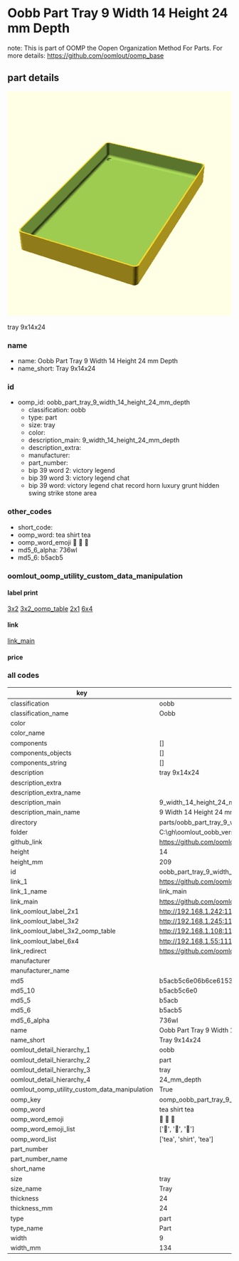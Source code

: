 # Oobb Part Tray 9 Width 14 Height 24 mm Depth  

note: This is part of OOMP the Oopen Organization Method For Parts. For more details: https://github.com/oomlout/oomp_base

##  part details
  

[![](3dpr.png)](3dpr.png)

tray 9x14x24



### name
* name: Oobb Part Tray 9 Width 14 Height 24 mm Depth
* name_short: Tray 9x14x24 
### id
* oomp_id: oobb_part_tray_9_width_14_height_24_mm_depth
  * classification: oobb
  * type: part
  * size: tray
  * color: 
  * description_main: 9_width_14_height_24_mm_depth
  * description_extra: 
  * manufacturer: 
  * part_number: 
  * bip 39 word 2: victory legend
  * bip 39 word 3: victory legend chat
  * bip 39 word: victory legend chat record horn luxury grunt hidden swing strike stone area

### other_codes
* short_code: 
* oomp_word: tea shirt tea
* oomp_word_emoji :tea: :shirt: :tea:
* md5_6_alpha: 736wl
* md5_6: b5acb5






### oomlout_oomp_utility_custom_data_manipulation
#### label print
[3x2](http://192.168.1.245:1112/?label=oomp%20736wl)
[3x2_oomp_table](http://192.168.1.108:1112/?label=oomp%20736wl)
[2x1](http://192.168.1.242:1112/?label=oomp%20736wl)
[6x4](http://192.168.1.55:1112/?label=oomp%20736wl)    

#### link

[link_main](https://github.com/oomlout/oomlout_oobb_version_4_generated_parts/tree/main/navigation_oomp/oobb/part/tray/9_width_14_height_24_mm_depth/part)                              

#### price







### all codes 
| key | value |  
| --- | --- |  
| classification | oobb |  
| classification_name | Oobb |  
| color |  |  
| color_name |  |  
| components | [] |  
| components_objects | [] |  
| components_string | [] |  
| description | tray 9x14x24 |  
| description_extra |  |  
| description_extra_name |  |  
| description_main | 9_width_14_height_24_mm_depth |  
| description_main_name | 9 Width 14 Height 24 mm Depth |  
| directory | parts/oobb_part_tray_9_width_14_height_24_mm_depth |  
| folder | C:\gh\oomlout_oobb_version_4_generated_parts\parts\oobb_part_tray_9_width_14_height_24_mm_depth |  
| github_link | https://github.com/oomlout/oomlout_oomp_part_src/tree/main/parts/oobb_part_tray_9_width_14_height_24_mm_depth |  
| height | 14 |  
| height_mm | 209 |  
| id | oobb_part_tray_9_width_14_height_24_mm_depth |  
| link_1 | https://github.com/oomlout/oomlout_oobb_version_4_generated_parts/tree/main/navigation_oomp/oobb/part/tray/9_width_14_height_24_mm_depth/part |  
| link_1_name | link_main |  
| link_main | https://github.com/oomlout/oomlout_oobb_version_4_generated_parts/tree/main/navigation_oomp/oobb/part/tray/9_width_14_height_24_mm_depth/part |  
| link_oomlout_label_2x1 | http://192.168.1.242:1112/?label=oomp%20736wl |  
| link_oomlout_label_3x2 | http://192.168.1.245:1112/?label=oomp%20736wl |  
| link_oomlout_label_3x2_oomp_table | http://192.168.1.108:1112/?label=oomp%20736wl |  
| link_oomlout_label_6x4 | http://192.168.1.55:1112/?label=oomp%20736wl |  
| link_redirect | https://github.com/oomlout/oomlout_oobb_version_4_generated_parts/tree/main/parts/oobb_tray_09_14_24 |  
| manufacturer |  |  
| manufacturer_name |  |  
| md5 | b5acb5c6e06b6ce61536cb3c4d9fe79d |  
| md5_10 | b5acb5c6e0 |  
| md5_5 | b5acb |  
| md5_6 | b5acb5 |  
| md5_6_alpha | 736wl |  
| name | Oobb Part Tray 9 Width 14 Height 24 mm Depth |  
| name_short | Tray 9x14x24  |  
| oomlout_detail_hierarchy_1 | oobb |  
| oomlout_detail_hierarchy_2 | part |  
| oomlout_detail_hierarchy_3 | tray |  
| oomlout_detail_hierarchy_4 | 24_mm_depth |  
| oomlout_oomp_utility_custom_data_manipulation | True |  
| oomp_key | oomp_oobb_part_tray_9_width_14_height_24_mm_depth |  
| oomp_word | tea shirt tea |  
| oomp_word_emoji | :tea: :shirt: :tea: |  
| oomp_word_emoji_list | [':tea:', ':shirt:', ':tea:'] |  
| oomp_word_list | ['tea', 'shirt', 'tea'] |  
| part_number |  |  
| part_number_name |  |  
| short_name |  |  
| size | tray |  
| size_name | Tray |  
| thickness | 24 |  
| thickness_mm | 24 |  
| type | part |  
| type_name | Part |  
| width | 9 |  
| width_mm | 134 |  

